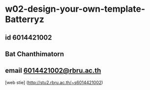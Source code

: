 # w02-design-your-own-template-Batterryz
## id 6014421002
## Bat Chanthimatorn
## email 6014421002@rbru.ac.th

[web stie]
(http://stu2.rbru.ac.th/~s6014421002)

